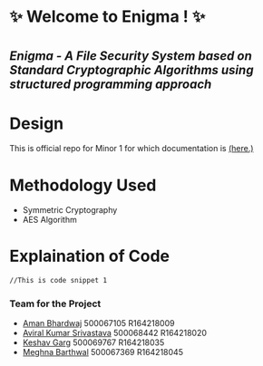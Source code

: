 # :sparkles: Welcome to Enigma ! :sparkles:
#
## _Enigma - A File Security System based on Standard Cryptographic Algorithms using structured programming approach_
#

# Design
This is official repo for Minor 1 for which documentation is [(here.)](https://github.com/aviraw/Minor1/blob/documentation/Enigma%20-%20ProjectExpo.pptx.pdf)

# Methodology Used
- Symmetric Cryptography
- AES Algorithm

# Explaination of Code

```markdown
//This is code snippet 1
```

### Team for the Project
* [Aman Bhardwaj](https://github.com/iaman877)            500067105   R164218009
* [Aviral Kumar Srivastava](https://github.com/aviraw)  500068442   R164218020
* [Keshav Garg](https://github.com/KeshavGarg01)              500069767   R164218035
* [Meghna Barthwal](https://github.com/MeghnaBarthwal)         500067369   R164218045


